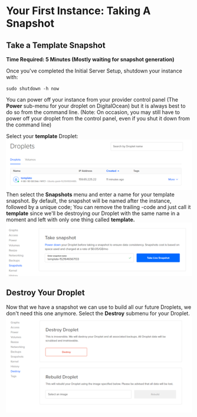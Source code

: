 # Your First Instance: Taking A Snapshot

## Take a Template Snapshot

**Time Required: 5 Minutes \(Mostly waiting for snapshot generation\)**

Once you've completed the Initial Server Setup, shutdown your instance with:

```text
sudo shutdown -h now
```

You can power off your instance from your provider control panel \(The **Power** sub-menu for your droplet on DigitalOcean\) but it is always best to do so from the command line. \(Note: On occasion, you may still have to power off your droplet from the control panel, even if you shut it down from the command line\)

Select your **template** Droplet:![](../.gitbook/assets/snip_20180321103501.png)Then select the **Snapshots** menu and enter a name for your template snapshot. By default, the snapshot will be named after the instance, followed by a unique code; You can remove the trailing -code and just call it **template** since we'll be destroying our Droplet with the same name in a moment and left with only one thing called **template.** ![](../.gitbook/assets/snip_20180321103627.png)

## Destroy Your Droplet

Now that we have a snapshot we can use to build all our future Droplets, we don't need this one anymore. Select the **Destroy** submenu for your Droplet.![](../.gitbook/assets/snip_20180321104028.png)

